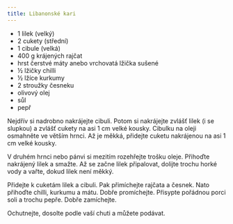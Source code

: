 ```yaml
---
title: Libanonské kari
---
```


* 1 lilek (velký)
* 2 cukety (střední)
* 1 cibule (velká)
* 400 g krájených rajčat
* hrst čerstvé máty anebo vrchovatá lžička sušené
* ½ lžičky chilli
* ½ lžíce kurkumy
* 2 stroužky česneku
* olivový olej
* sůl
* pepř

Nejdřív si nadrobno nakrájejte cibuli. Potom si nakrájejte zvlášť lilek (i se slupkou) a zvlášť cukety na asi 1 cm velké kousky. 
Cibulku na oleji osmahněte ve větším hrnci. Až je měkká, přidejte cuketu nakrájenou na asi 1 cm velké kousky.

V druhém hrnci nebo pánvi si mezitím rozehřejte trošku oleje. Přihoďte nakrájený lilek a smažte. 
Až se začne lilek připalovat, dolijte trochu horké vody a vařte, dokud lilek není měkký.

Přidejte k cuketám lilek a cibuli. Pak přimíchejte rajčata a česnek. Nato přihoďte chilli, kurkumu a mátu.
Dobře promíchejte. Přisypte pořádnou porci soli a trochu pepře. Dobře zamíchejte.

Ochutnejte, dosolte podle vaší chuti a můžete podávat.